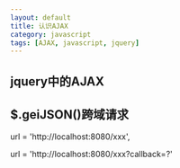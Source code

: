 ```yaml
---
layout: default
title: 认识AJAX
category: javascript
tags: [AJAX, javascript, jquery]
---
```


## jquery中的AJAX

## $.geiJSON()跨域请求

url = 'http://localhost:8080/xxx',

url = 'http://localhost:8080/xxx?callback=?'